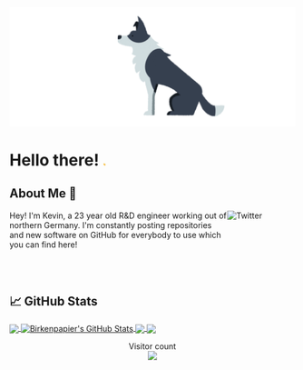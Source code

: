 <p align="center"> <img src="docs/cute_dog.gif" width="700px"> </p>

<!-- Cute Dog -->

# Hello there! <img src="docs/wave.gif" width="5px">

## About Me 🧍
<a href="https://de.linkedin.com/in/kevin-peivareh-752922b0" target="_blank"><img src="https://cdn2.iconfinder.com/data/icons/social-media-2199/64/social_media_isometric_14-linkedin-512.png" height="120px" width="120px" alt="Twitter" align="right"></a>
Hey! I'm Kevin, a 23 year old R&D engineer working out of northern Germany. I'm constantly posting repositories and new software on GitHub for everybody to use which you can find here!

<!-- ## My Projects :pencil: -->
<!-- a href=""><img src="https://github-readme-stats.vercel.app/api/?username=Birkenpapier&theme=onedark&show_icons=true&count_private=true" align="right"></a>
<a href=""><img src="https://github-readme-stats.vercel.app/api/top-langs/?username=Birkenpapier&theme=onedark&langs_count=7" align="right"></a-->


<br><br>

## &#x1f4c8; GitHub Stats

<a href="https://github.com/Birkenpapier/Birkenpapier">
  <img align="center" src="https://github-readme-stats.vercel.app/api/top-langs/?username=Birkenpapier&theme=onedark&langs_count=7" />
</a>

<a href="https://github.com/Birkenpapier/Birkenpapier">
  <img align="center" src="https://github-readme-stats.vercel.app/api/?username=Birkenpapier&theme=onedark&show_icons=true&count_private=true" alt="Birkenpapier's GitHub Stats" />
</a>

<a href="https://github.com/Birkenpapier/FileTransfer">
  <img align="center" src="https://github-readme-stats.vercel.app/api/pin/?username=Birkenpapier&repo=FileTransfer&theme=onedark" />
</a>

<a href="https://github.com/Birkenpapier/OpenT">
  <img align="center" src="https://github-readme-stats.vercel.app/api/pin/?username=Birkenpapier&repo=OpenT&theme=onedark" />
</a>


<p align="center"> 
  Visitor count<br>
  <img src="https://profile-counter.glitch.me/Birkenpapier/count.svg" />
</p>
